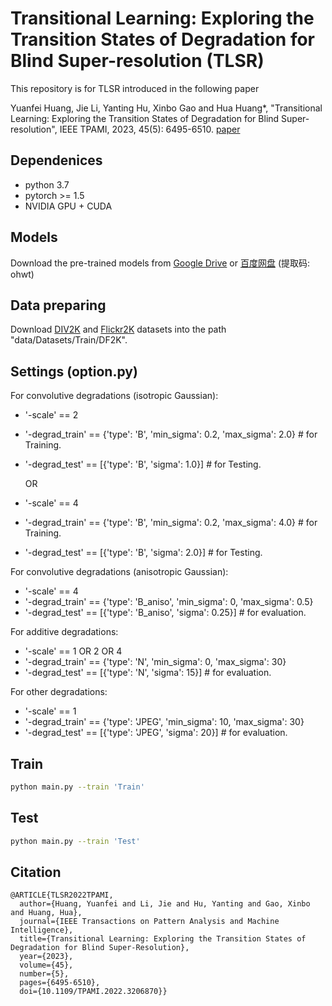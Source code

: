 # Transitional Learning: Exploring the Transition States of Degradation for Blind Super-resolution (TLSR)
This repository is for TLSR introduced in the following paper

Yuanfei Huang, Jie Li, Yanting Hu, Xinbo Gao and Hua Huang*, "Transitional Learning: Exploring the Transition States of Degradation for Blind Super-resolution", IEEE TPAMI, 2023, 45(5): 6495-6510.
[paper](https://ieeexplore.ieee.org/document/9893392)
## Dependenices
* python 3.7
* pytorch >= 1.5
* NVIDIA GPU + CUDA

## Models
Download the pre-trained models from [Google Drive](https://drive.google.com/drive/folders/1UpN0Zf6mqYrj6YU9jwB5XnkGNqYjIaTI?usp=sharing) 
or [百度网盘](https://pan.baidu.com/s/1m3maDvSBRufs6rsVwhL1mQ?pwd=ohwt) (提取码: ohwt)

## Data preparing
Download [DIV2K](https://data.vision.ee.ethz.ch/cvl/DIV2K/) and [Flickr2K](https://cv.snu.ac.kr/research/EDSR/Flickr2K.tar) datasets into the path "data/Datasets/Train/DF2K". 

## Settings (option.py)
For convolutive degradations (isotropic Gaussian):
* '-scale' == 2
* '-degrad_train' == {'type': 'B', 'min_sigma': 0.2, 'max_sigma': 2.0} # for Training.
* '-degrad_test' == [{'type': 'B', 'sigma': 1.0}] # for Testing.

    OR
* '-scale' == 4
* '-degrad_train' == {'type': 'B', 'min_sigma': 0.2, 'max_sigma': 4.0} # for Training.
* '-degrad_test' == [{'type': 'B', 'sigma': 2.0}] # for Testing.

For convolutive degradations (anisotropic Gaussian):
* '-scale' == 4
* '-degrad_train' == {'type': 'B_aniso', 'min_sigma': 0, 'max_sigma': 0.5}
* '-degrad_test' == [{'type': 'B_aniso', 'sigma': 0.25}] # for evaluation.

For additive degradations:
* '-scale' == 1 OR 2 OR 4
* '-degrad_train' == {'type': 'N', 'min_sigma': 0, 'max_sigma': 30}
* '-degrad_test' == [{'type': 'N', 'sigma': 15}] # for evaluation.

For other degradations:
* '-scale' == 1
* '-degrad_train' == {'type': 'JPEG', 'min_sigma': 10, 'max_sigma': 30}
* '-degrad_test' == [{'type': 'JPEG', 'sigma': 20}] # for evaluation.

## Train
```bash
python main.py --train 'Train'
```
## Test
```bash
python main.py --train 'Test'
```
## Citation
```
@ARTICLE{TLSR2022TPAMI,
  author={Huang, Yuanfei and Li, Jie and Hu, Yanting and Gao, Xinbo and Huang, Hua},
  journal={IEEE Transactions on Pattern Analysis and Machine Intelligence}, 
  title={Transitional Learning: Exploring the Transition States of Degradation for Blind Super-Resolution}, 
  year={2023},
  volume={45},
  number={5},
  pages={6495-6510},
  doi={10.1109/TPAMI.2022.3206870}}
```
